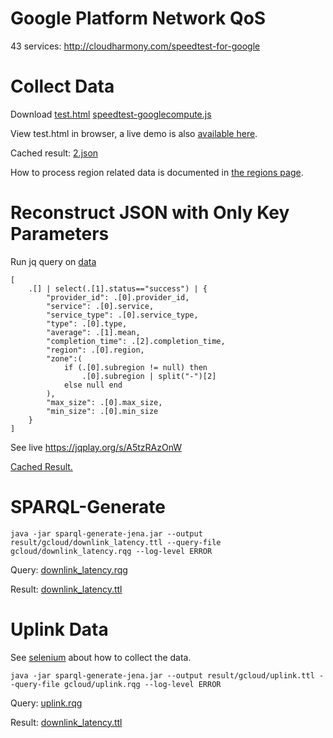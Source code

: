 # Google Platform Network QoS
43 services: http://cloudharmony.com/speedtest-for-google

# Collect Data
Download [test.html](test.html) [speedtest-googlecompute.js](speedtest-googlecompute.js) 

View test.html in browser, a live demo is also [available here](https://miranda-zhang.github.io/cloud-computing-schema/cloudharmony/google/test.html).

Cached result: [2.json](data/2.json)

How to process region related data is documented in  [the regions page](../../gcloud/region.md#cloudHarmony-data).

# Reconstruct JSON with Only Key Parameters
Run jq query on [data](#collect-data)
```
[
    .[] | select(.[1].status=="success") | {
        "provider_id": .[0].provider_id,
        "service": .[0].service,
        "service_type": .[0].service_type,
        "type": .[0].type,
        "average": .[1].mean,
        "completion_time": .[2].completion_time,
        "region": .[0].region,
        "zone":(
            if (.[0].subregion != null) then
                .[0].subregion | split("-")[2] 
            else null end
        ),
        "max_size": .[0].max_size,
        "min_size": .[0].min_size
    }
]
```
See live https://jqplay.org/s/A5tzRAzOnW

[Cached Result.](../../jq/gcloud/downlink_latency.json)

# SPARQL-Generate
```
java -jar sparql-generate-jena.jar --output result/gcloud/downlink_latency.ttl --query-file gcloud/downlink_latency.rqg --log-level ERROR
```
Query: [downlink_latency.rqg](../../sparql-generate/gcloud/downlink_latency.rqg)

Result: [downlink_latency.ttl](../../sparql-generate/result/gcloud/downlink_latency.ttl)

# Uplink Data
See [selenium](../selenium) about how to collect the data.
```
java -jar sparql-generate-jena.jar --output result/gcloud/uplink.ttl --query-file gcloud/uplink.rqg --log-level ERROR
```
Query: [uplink.rqg](../../sparql-generate/gcloud/uplink.rqg)

Result: [downlink_latency.ttl](../../sparql-generate/result/gcloud/uplink.ttl)
